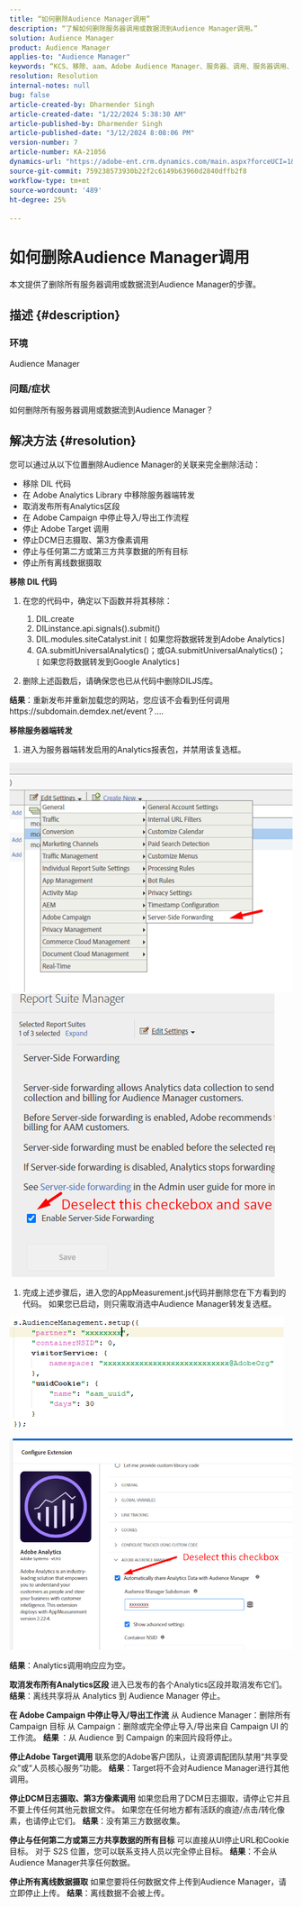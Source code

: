 ```yaml
---
title: “如何删除Audience Manager调用”
description: “了解如何删除服务器调用或数据流到Audience Manager调用。”
solution: Audience Manager
product: Audience Manager
applies-to: "Audience Manager"
keywords: “KCS、移除、aam、Adobe Audience Manager、服务器、调用、服务器调用、操作方法”
resolution: Resolution
internal-notes: null
bug: false
article-created-by: Dharmender Singh
article-created-date: "1/22/2024 5:38:30 AM"
article-published-by: Dharmender Singh
article-published-date: "3/12/2024 8:08:06 PM"
version-number: 7
article-number: KA-21056
dynamics-url: "https://adobe-ent.crm.dynamics.com/main.aspx?forceUCI=1&pagetype=entityrecord&etn=knowledgearticle&id=42a4f075-e8b8-ee11-a569-6045bd006149"
source-git-commit: 759238573930b22f2c6149b63960d2840dffb2f8
workflow-type: tm+mt
source-wordcount: '489'
ht-degree: 25%

---
```


# 如何删除Audience Manager调用


本文提供了删除所有服务器调用或数据流到Audience Manager的步骤。

## 描述 {#description}


### 环境

Audience Manager

### 问题/症状

如何删除所有服务器调用或数据流到Audience Manager？


## 解决方法 {#resolution}


您可以通过从以下位置删除Audience Manager的关联来完全删除活动：

- 移除 DIL 代码
- 在 Adobe Analytics Library 中移除服务器端转发
- 取消发布所有Analytics区段
- 在 Adobe Campaign 中停止导入/导出工作流程
- 停止 Adobe Target 调用
- 停止DCM日志摄取、第3方像素调用
- 停止与任何第二方或第三方共享数据的所有目标
- 停止所有离线数据摄取




<b>移除 DIL 代码</b>

1. 在您的代码中，确定以下函数并将其移除：

   1. DIL.create
   2. DILinstance.api.signals().submit()
   3. DIL.modules.siteCatalyst.init `[` 如果您将数据转发到Adobe Analytics`]`
   4. GA.submitUniversalAnalytics()；或GA.submitUniversalAnalytics()；  `[` 如果您将数据转发到Google Analytics`]`
2. 删除上述函数后，请确保您也已从代码中删除DILJS库。


<b>结果</b>：重新发布并重新加载您的网站，您应该不会看到任何调用https://subdomain.demdex.net/event？....



<b>移除服务器端转发</b>

1. 进入为服务器端转发启用的Analytics报表包，并禁用该复选框。


![](assets/8a6b5fd5-676c-ed11-9562-6045bd006239.png) ![](assets/8d6b5fd5-676c-ed11-9562-6045bd006239.png)

1. 完成上述步骤后，进入您的AppMeasurement.js代码并删除您在下方看到的代码。 如果您已启动，则只需取消选中Audience Manager转发复选框。


![](assets/8c6b5fd5-676c-ed11-9562-6045bd006239.png)             ![](assets/8b6b5fd5-676c-ed11-9562-6045bd006239.png)

<b>结果</b>：Analytics调用响应应为空。

<b>取消发布所有Analytics区段</b>
进入已发布的各个Analytics区段并取消发布它们。
<b>结果</b>：离线共享将从 Analytics 到 Audience Manager 停止。

<b>在 Adobe Campaign 中停止导入/导出工作流</b>
从 Audience Manager：删除所有 Campaign 目标
从 Campaign：删除或完全停止导入/导出来自 Campaign UI 的工作流。
<b>结果 </b>：从 Audience 到 Campaign 的来回片段将停止。

<b>停止Adobe Target调用</b>
联系您的Adobe客户团队，让资源调配团队禁用“共享受众”或“人员核心服务”功能。
<b>结果</b>：Target将不会对Audience Manager进行其他调用。

<b>停止DCM日志摄取、第3方像素调用</b>
如果您启用了DCM日志摄取，请停止它并且不要上传任何其他元数据文件。
如果您在任何地方都有活跃的痕迹/点击/转化像素，也请停止它们。
<b>结果</b>：没有第三方数据收集。

<b>停止与任何第二方或第三方共享数据的所有目标</b>
可以直接从UI停止URL和Cookie目标。
对于 S2S 位置，您可以联系支持人员以完全停止目标。
<b>结果</b>：不会从Audience Manager共享任何数据。

<b>停止所有离线数据摄取</b>
如果您要将任何数据文件上传到Audience Manager，请立即停止上传。
<b>结果</b>：离线数据不会被上传。

